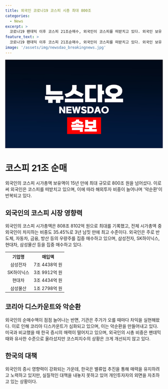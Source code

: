 ```yaml
---
title: 외국인 코로나19 코스피 시총 최대 800조
categories:
  - News
excerpt: >
  코로나19 팬데믹 이후 코스피 21조순매수, 외국인이 코스피를 떠받치고 있다. 외국인 보유 종목의 시가총액은 3년만에 800조 돌파. 기관과 개인은 매도세로 코리아디스카운트 지적. 현재 외국인의 증시 시총비중은 팬데믹 때와 비슷한 수준이지만 코스피지수는 낮아지며 디스카운트 상태가 강화되고 있다는 전문가들의 우려가 고개를 들고 있다.
feature_text: >
  코로나19 팬데믹 이후 코스피 21조순매수, 외국인이 코스피를 떠받치고 있다. 외국인 보유 종목의 시가총액은 3년만에 800조 돌파. 기관과 개인은 매도세로 코리아디스카운트 지적. 현재 외국인의 증시 시총비중은 팬데믹 때와 비슷한 수준이지만 코스피지수는 낮아지며 디스카운트 상태가 강화되고 있다는 전문가들의 우려가 고개를 들고 있다.
image: '/assets/img/newsdao_breakingnews.jpg'
---
```


<p><img src="/assets/img/newsdao_breakingnews.jpg" alt="implanttips 속보" /></p>

<h1 data-ke-size="size26"><b>코스피 21조 순매</b></h1>

<p data-ke-size="size16">외국인의 코스피 시가총액 보유액이 15년 만에 최대 규모로 800조 원을 넘어섰다. 이로써 외국인은 코스피를 떠받치고 있으며, 이에 따라 해외투자 비중이 늘어나며 '악순환'이 반복되고 있다.</p>

<h2 data-ke-size="size22"><b>외국인의 코스피 시장 영향력</b></h2>

<p data-ke-size="size16">외국인의 코스피 시가총액은 808조 8102억 원으로 최대를 기록했고, 전체 시가총액 중 외국인이 차지하는 비중도 35.45%로 3년 남짓 만에 최고 수준이다. 외국인은 주로 반도체, 자동차, 금융, 방산 등의 우량주를 집중 매수하고 있으며, 삼성전자, SK하이닉스, 현대차, 삼성물산 등을 집중 매수하고 있다.</p>

<table>
    <tr>
        <th>기업명</th>
        <th>매입액</th>
    </tr>
    <tr>
        <td style="text-align: center;">삼성전자</td>
        <td style="text-align: center;">7조 4438억 원</td>
    </tr>
    <tr>
        <td style="text-align: center;">SK하이닉스</td>
        <td style="text-align: center;">3조 9912억 원</td>
    </tr>
    <tr>
        <td style="text-align: center;">현대차</td>
        <td style="text-align: center;">3조 4434억 원</td>
    </tr>
    <tr>
        <td style="text-align: center;">삼성물산</td>
        <td style="text-align: center;">1조 2798억 원</td>
    </tr>
</table>

<h2 data-ke-size="size22"><b>코리아 디스카운트와 악순환</b></h2>

<p data-ke-size="size16">외국인의 순매수액이 점점 늘어나는 반면, 기관은 주가가 오를 때마다 차익을 실현해왔다. 이로 인해 코리아 디스카운트가 심화되고 있으며, 이는 악순환을 만들어내고 있다. 미국과 비교했을 때 한국 증시의 매력이 떨어지고 있으며, 외국인의 시총 비중은 팬데믹 때와 유사한 수준으로 올라섰지만 코스피지수의 상황은 크게 개선되지 않고 있다.</p>

<h2 data-ke-size="size22"><b>한국의 대책</b></h2>

<p data-ke-size="size16">외국인의 증시 영향력이 강화되는 가운데, 한국은 밸류업 추진을 통해 매력을 유지하려고 노력하고 있지만, 실질적인 대책을 내놓지 못하고 있어 개인투자자의 외면을 자초하고 있는 상황이다.</p>

<p data-ke-size="size16">&nbsp;</p>

